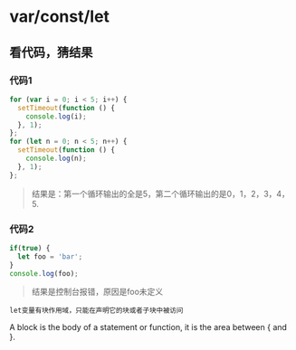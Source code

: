 # var/const/let

## 看代码，猜结果

### 代码1

```js
for (var i = 0; i < 5; i++) {
  setTimeout(function () {
    console.log(i);
  }, 1);
};
for (let n = 0; n < 5; n++) {
  setTimeout(function () {
    console.log(n);
  }, 1);
};
```

> 结果是：第一个循环输出的全是5，第二个循环输出的是0，1，2，3，4，5.

### 代码2

```js
if(true) {
  let foo = 'bar';
}
console.log(foo);
```

> 结果是控制台报错，原因是foo未定义

`let变量有块作用域，只能在声明它的块或者子块中被访问`

A block is the body of a statement or function, it is the area between { and }.